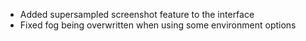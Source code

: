 - Added supersampled screenshot feature to the interface
- Fixed fog being overwritten when using some environment options